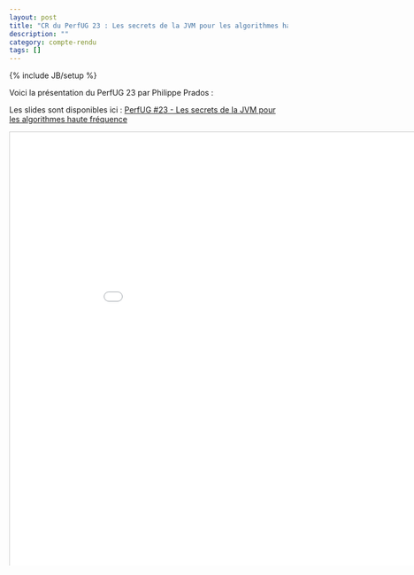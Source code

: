 ```yaml
---
layout: post
title: "CR du PerfUG 23 : Les secrets de la JVM pour les algorithmes haute fréquence"
description: ""
category: compte-rendu
tags: []
---
```

{% include JB/setup %}

Voici la présentation du PerfUG 23 par Philippe Prados :
<!-- more -->

Les slides sont disponibles ici : [PerfUG #23 - Les secrets de la JVM pour les algorithmes haute fréquence]({{site.url}}/assets/files/PerfUG23.pdf)

<iframe src="/assets/files/PerfUG23.pdf" width="940" height="783" frameborder="0" marginwidth="0" marginheight="0" scrolling="no" style="border:1px solid #CCC;border-width:1px 1px 0;margin-bottom:5px"> </iframe>
